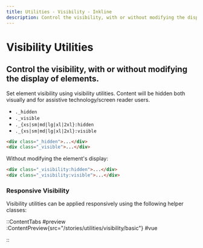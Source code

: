 ```yaml
---
title: Utilities - Visibility - Inkline
description: Control the visibility, with or without modifying the display of elements. 
---
```


# Visibility Utilities
## Control the visibility, with or without modifying the display of elements. 

Set element visibility using visibility utilities. Content will be hidden both visually and for assistive technology/screen reader users.

- `._hidden`
- `._visible`
- `._{xs|sm|md|lg|xl|2xl}:hidden`
- `._{xs|sm|md|lg|xl|2xl}:visible`

~~~html
<div class="_hidden">...</div>
<div class="_visible">...</div>
~~~

Without modifying the element's display:

~~~html
<div class="_visibility:hidden">...</div>
<div class="_visibility:visible">...</div>
~~~

### Responsive Visibility
Visibility utilities can be applied responsively using the following helper classes:

::ContentTabs
#preview
:ContentPreview{src="/stories/utilities/visibility/basic"}
#vue
<!-- Autodocs{src="@inkline/inkline/stories/utilities/visibility/basic.vue" lang="vue"} -->
::
